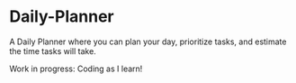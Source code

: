 # Daily-Planner
A Daily Planner where you can plan your day, prioritize tasks, and estimate the time tasks will take.

Work in progress:
  Coding as I learn!
